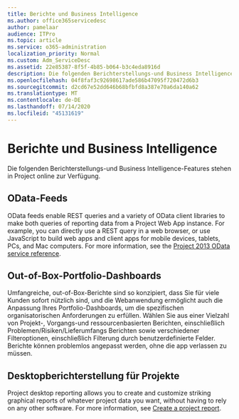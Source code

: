 ```yaml
---
title: Berichte und Business Intelligence
ms.author: office365servicedesc
author: pamelaar
audience: ITPro
ms.topic: article
ms.service: o365-administration
localization_priority: Normal
ms.custom: Adm_ServiceDesc
ms.assetid: 22e85387-8f5f-4b85-b064-b3c4eda8916d
description: Die folgenden Berichterstellungs-und Business Intelligence-Features stehen in Project online zur Verfügung.
ms.openlocfilehash: 04f8faf3c92698617ade586b47095f720472d6b3
ms.sourcegitcommit: d2cd67e52dd646b68bfbfd8a387e70a6da140a62
ms.translationtype: MT
ms.contentlocale: de-DE
ms.lasthandoff: 07/14/2020
ms.locfileid: "45131619"
---
```

# <a name="reporting-and-business-intelligence"></a>Berichte und Business Intelligence

Die folgenden Berichterstellungs-und Business Intelligence-Features stehen in Project online zur Verfügung.
  
## <a name="odata-feeds"></a>OData-Feeds

OData feeds enable REST queries and a variety of OData client libraries to make both queries of reporting data from a Project Web App instance. For example, you can directly use a REST query in a web browser, or use JavaScript to build web apps and client apps for mobile devices, tablets, PCs, and Mac computers. For more information, see the [Project 2013 OData service reference](https://go.microsoft.com/fwlink/?LinkID=823655&amp;clcid=0x409).
  
## <a name="out-of-the-box-portfolio-dashboards"></a>Out-of-Box-Portfolio-Dashboards

Umfangreiche, out-of-Box-Berichte sind so konzipiert, dass Sie für viele Kunden sofort nützlich sind, und die Webanwendung ermöglicht auch die Anpassung Ihres Portfolio-Dashboards, um die spezifischen organisatorischen Anforderungen zu erfüllen. Wählen Sie aus einer Vielzahl von Projekt-, Vorgangs-und ressourcenbasierten Berichten, einschließlich Problemen/Risiken/Lieferumfangs Berichten sowie verschiedener Filteroptionen, einschließlich Filterung durch benutzerdefinierte Felder. Berichte können problemlos angepasst werden, ohne die app verlassen zu müssen. 
  
## <a name="project-desktop-reporting"></a>Desktopberichterstellung für Projekte

Project desktop reporting allows you to create and customize striking graphical reports of whatever project data you want, without having to rely on any other software. For more information, see [Create a project report](https://go.microsoft.com/fwlink/?LinkID=823657&amp;clcid=0x409).
  